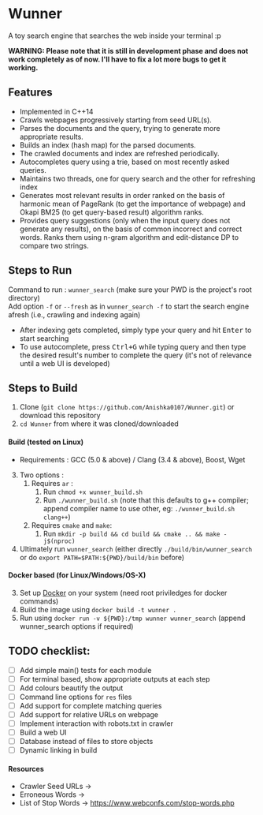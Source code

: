# Wunner

A toy search engine that searches the web inside your terminal :p

**WARNING: Please note that it is still in development phase and does not work completely as of now. I'll have to fix a lot more bugs to get it working.**

## Features
* Implemented in C++14
* Crawls webpages progressively starting from seed URL(s).
* Parses the documents and the query, trying to generate more appropriate results.
* Builds an index (hash map) for the parsed documents.
* The crawled documents and index are refreshed periodically.
* Autocompletes query using a trie, based on most recently asked queries.
* Maintains two threads, one for query search and the other for refreshing index
* Generates most relevant results in order ranked on the basis of harmonic mean of PageRank (to get the importance of webpage) and Okapi BM25 (to get query-based result) algorithm ranks.
* Provides query suggestions (only when the input query does not generate any results), on the basis of common incorrect and correct words. Ranks them using n-gram algorithm and edit-distance DP to compare two strings.

## Steps to Run
Command to run : `wunner_search` (make sure your PWD is the project's root directory)   
Add option `-f` or `--fresh` as in `wunner_search -f` to start the search engine afresh (i.e., crawling and indexing again)  
- After indexing gets completed, simply type your query and hit <kbd>Enter</kbd> to start searching  
- To use autocomplete, press <kbd>Ctrl+G</kbd> while typing query and then type the desired result's number to complete the query (it's not of relevance until a web UI is developed)  

## Steps to Build
1. Clone (`git clone https://github.com/Anishka0107/Wunner.git`) or download this repository  
2. `cd Wunner` from where it was cloned/downloaded  

#### Build (tested on Linux)
* Requirements : GCC (5.0 & above) / Clang (3.4 & above), Boost, Wget  
3. Two options :  
    1. Requires `ar` :  
        1. Run `chmod +x wunner_build.sh`  
        2. Run `./wunner_build.sh` (note that this defaults to g++ compiler; append compiler name to use other, eg: `./wunner_build.sh clang++`) 
    2. Requires `cmake` and `make`:  
	    1. Run `mkdir -p build && cd build && cmake .. && make -j$(nproc)`  
4. Ultimately run `wunner_search` (either directly `./build/bin/wunner_search` or do `export PATH=$PATH:${PWD}/build/bin` before)  

#### Docker based (for Linux/Windows/OS-X)
3. Set up [Docker](https://www.docker.com/) on your system (need root priviledges for docker commands)  
4. Build the image using `docker build -t wunner .`  
5. Run using `docker run -v ${PWD}:/tmp wunner wunner_search` (append wunner_search options if required)   

## TODO checklist:

- [ ] Add simple main() tests for each module  
- [ ] For terminal based, show appropriate outputs at each step  
- [ ] Add colours beautify the output  
- [ ] Command line options for `res` files  
- [ ] Add support for complete matching queries  
- [ ] Add support for relative URLs on webpage  
- [ ] Implement interaction with robots.txt in crawler  
- [ ] Build a web UI  
- [ ] Database instead of files to store objects  
- [ ] Dynamic linking in build  

#### Resources
* Crawler Seed URLs ->    
* Erroneous Words ->   
* List of Stop Words -> https://www.webconfs.com/stop-words.php  
